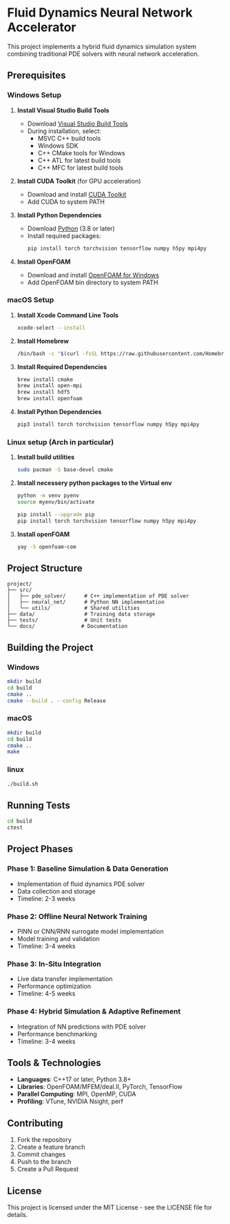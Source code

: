 # Fluid Dynamics Neural Network Accelerator

This project implements a hybrid fluid dynamics simulation system combining traditional PDE solvers with neural network acceleration.

## Prerequisites

### Windows Setup

1. **Install Visual Studio Build Tools**

   - Download [Visual Studio Build Tools](https://visualstudio.microsoft.com/visual-cpp-build-tools/)
   - During installation, select:
     - MSVC C++ build tools
     - Windows SDK
     - C++ CMake tools for Windows
     - C++ ATL for latest build tools
     - C++ MFC for latest build tools

2. **Install CUDA Toolkit** (for GPU acceleration)

   - Download and install [CUDA Toolkit](https://developer.nvidia.com/cuda-downloads)
   - Add CUDA to system PATH

3. **Install Python Dependencies**

   - Download [Python](https://www.python.org/downloads/) (3.8 or later)
   - Install required packages:
     ```bash
     pip install torch torchvision tensorflow numpy h5py mpi4py
     ```

4. **Install OpenFOAM**
   - Download and install [OpenFOAM for Windows](https://openfoam.org/download/windows/)
   - Add OpenFOAM bin directory to system PATH

### macOS Setup

1. **Install Xcode Command Line Tools**

   ```bash
   xcode-select --install
   ```

2. **Install Homebrew**

   ```bash
   /bin/bash -c "$(curl -fsSL https://raw.githubusercontent.com/Homebrew/install/HEAD/install.sh)"
   ```

3. **Install Required Dependencies**

   ```bash
   brew install cmake
   brew install open-mpi
   brew install hdf5
   brew install openfoam
   ```

4. **Install Python Dependencies**
   ```bash
   pip3 install torch torchvision tensorflow numpy h5py mpi4py
   ```

### Linux setup (Arch in particular)

1. **Install build utilities**
   ```bash
   sudo pacman -S base-devel cmake 
   ```
2. **Install necessery python packages to the Virtual env**
   ```bash
   python -m venv pyenv
   source myenv/bin/activate

   pip install --upgrade pip
   pip install torch torchvision tensorflow numpy h5py mpi4py
   ```

3. **Install openFOAM**
   ```bash
   yay -S openfoam-com
   ```

## Project Structure

```
project/
├── src/
│   ├── pde_solver/      # C++ implementation of PDE solver
│   ├── neural_net/      # Python NN implementation
│   └── utils/           # Shared utilities
├── data/                # Training data storage
├── tests/               # Unit tests
└── docs/               # Documentation
```

## Building the Project

### Windows

```bash
mkdir build
cd build
cmake ..
cmake --build . --config Release
```

### macOS

```bash
mkdir build
cd build
cmake ..
make
```

### linux
```bash
./build.sh
```

## Running Tests

```bash
cd build
ctest
```

## Project Phases

### Phase 1: Baseline Simulation & Data Generation

- Implementation of fluid dynamics PDE solver
- Data collection and storage
- Timeline: 2-3 weeks

### Phase 2: Offline Neural Network Training

- PINN or CNN/RNN surrogate model implementation
- Model training and validation
- Timeline: 3-4 weeks

### Phase 3: In-Situ Integration

- Live data transfer implementation
- Performance optimization
- Timeline: 4-5 weeks

### Phase 4: Hybrid Simulation & Adaptive Refinement

- Integration of NN predictions with PDE solver
- Performance benchmarking
- Timeline: 3-4 weeks

## Tools & Technologies

- **Languages**: C++17 or later, Python 3.8+
- **Libraries**: OpenFOAM/MFEM/deal.II, PyTorch, TensorFlow
- **Parallel Computing**: MPI, OpenMP, CUDA
- **Profiling**: VTune, NVIDIA Nsight, perf

## Contributing

1. Fork the repository
2. Create a feature branch
3. Commit changes
4. Push to the branch
5. Create a Pull Request

## License

This project is licensed under the MIT License - see the LICENSE file for details.
